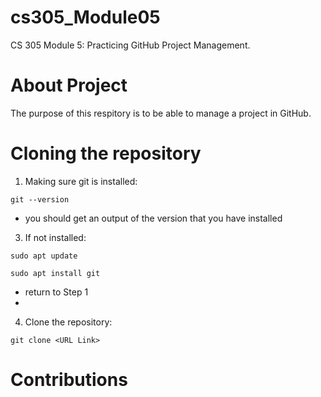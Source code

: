 # cs305_Module05
CS 305 Module 5: Practicing GitHub Project Management.

# About Project
The purpose of this respitory is to be able to manage a project in GitHub.

# Cloning the repository
1. Making sure git is installed: 
 ```
 git --version
 ```
  - you should get an output of the version that you have installed
3. If not installed:
```
sudo apt update
```
```
sudo apt install git
```
  - return to Step 1
  - 
4. Clone the repository: 
```
git clone <URL Link>
```

# Contributions

